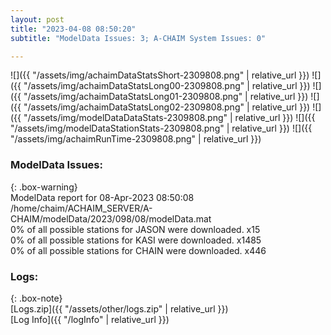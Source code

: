 ```yaml
---
layout: post
title: "2023-04-08 08:50:20"
subtitle: "ModelData Issues: 3; A-CHAIM System Issues: 0"

---
```


![]({{ "/assets/img/achaimDataStatsShort-2309808.png" | relative_url }})
![]({{ "/assets/img/achaimDataStatsLong00-2309808.png" | relative_url }})
![]({{ "/assets/img/achaimDataStatsLong01-2309808.png" | relative_url }})
![]({{ "/assets/img/achaimDataStatsLong02-2309808.png" | relative_url }})
![]({{ "/assets/img/modelDataDataStats-2309808.png" | relative_url }})
![]({{ "/assets/img/modelDataStationStats-2309808.png" | relative_url }})
![]({{ "/assets/img/achaimRunTime-2309808.png" | relative_url }})


### ModelData Issues:  
  
{: .box-warning}  
 ModelData report for 08-Apr-2023 08:50:08   
 /home/chaim/ACHAIM_SERVER/A-CHAIM/modelData/2023/098/08/modelData.mat   
 0% of all possible stations for JASON were downloaded. x15   
 0% of all possible stations for KASI were downloaded. x1485   
 0% of all possible stations for CHAIN were downloaded. x446   
  


### Logs:  
  
{: .box-note}  
[Logs.zip]({{ "/assets/other/logs.zip" | relative_url }})  
[Log Info]({{ "/logInfo" | relative_url }})  
